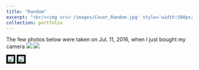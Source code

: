 ```yaml
---
title: "Random"
excerpt: "<br/><img src='/images/Cover_Random.jpg' style='width:500px;'/>"
collection: portfolio
---
```

The few photos below were taken on Jul. 11, 2016, when I just bought my camera
![](/images/IMG_3.jpg)
![](/images/IMG_4.jpg)

<img style="border:4px solid black;" src="/images/IMG_3.jpg" style="width:500px;"/>

<img style="border:4px solid black;" src="/images/IMG_4.jpg" style="width:500px;"/>

